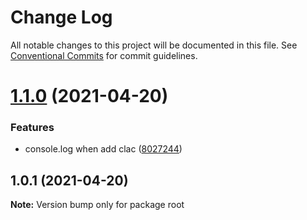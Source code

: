 # Change Log

All notable changes to this project will be documented in this file.
See [Conventional Commits](https://conventionalcommits.org) for commit guidelines.

# [1.1.0](https://github.com/iamyoki/lerna-demo/compare/v1.0.1...v1.1.0) (2021-04-20)


### Features

* console.log when add clac ([8027244](https://github.com/iamyoki/lerna-demo/commit/802724467b31d265fe3ea0c0c81ec3f06ff25c5d))





## 1.0.1 (2021-04-20)

**Note:** Version bump only for package root
